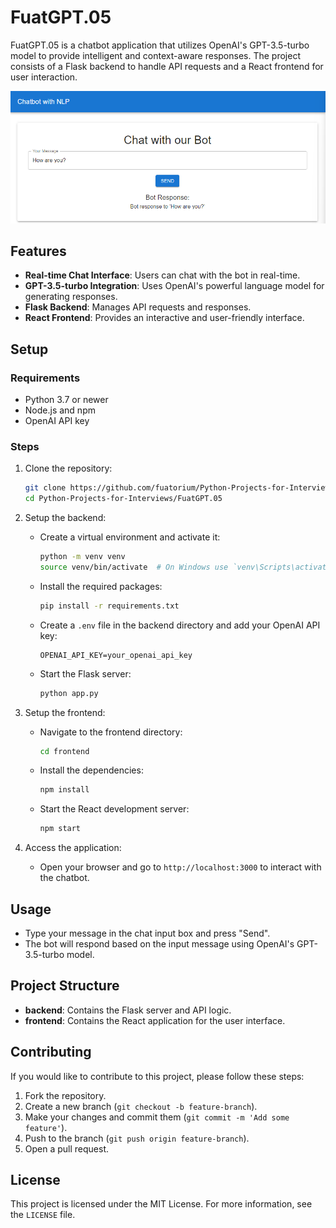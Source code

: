 # FuatGPT.05

FuatGPT.05 is a chatbot application that utilizes OpenAI's GPT-3.5-turbo model to provide intelligent and context-aware responses. The project consists of a Flask backend to handle API requests and a React frontend for user interaction.

![FuatGPT.05](https://github.com/Fuatorium/Python-Projects-for-Interviews/blob/main/FuatGPT.05/gpt.png)

## Features

- **Real-time Chat Interface**: Users can chat with the bot in real-time.
- **GPT-3.5-turbo Integration**: Uses OpenAI's powerful language model for generating responses.
- **Flask Backend**: Manages API requests and responses.
- **React Frontend**: Provides an interactive and user-friendly interface.

## Setup

### Requirements

- Python 3.7 or newer
- Node.js and npm
- OpenAI API key

### Steps

1. Clone the repository:
    ```sh
    git clone https://github.com/fuatorium/Python-Projects-for-Interviews.git
    cd Python-Projects-for-Interviews/FuatGPT.05
    ```

2. Setup the backend:
    - Create a virtual environment and activate it:
        ```sh
        python -m venv venv
        source venv/bin/activate  # On Windows use `venv\Scripts\activate`
        ```
    - Install the required packages:
        ```sh
        pip install -r requirements.txt
        ```
    - Create a `.env` file in the backend directory and add your OpenAI API key:
        ```
        OPENAI_API_KEY=your_openai_api_key
        ```
    - Start the Flask server:
        ```sh
        python app.py
        ```

3. Setup the frontend:
    - Navigate to the frontend directory:
        ```sh
        cd frontend
        ```
    - Install the dependencies:
        ```sh
        npm install
        ```
    - Start the React development server:
        ```sh
        npm start
        ```

4. Access the application:
    - Open your browser and go to `http://localhost:3000` to interact with the chatbot.

## Usage

- Type your message in the chat input box and press "Send".
- The bot will respond based on the input message using OpenAI's GPT-3.5-turbo model.

## Project Structure

- **backend**: Contains the Flask server and API logic.
- **frontend**: Contains the React application for the user interface.

## Contributing

If you would like to contribute to this project, please follow these steps:

1. Fork the repository.
2. Create a new branch (`git checkout -b feature-branch`).
3. Make your changes and commit them (`git commit -m 'Add some feature'`).
4. Push to the branch (`git push origin feature-branch`).
5. Open a pull request.

## License

This project is licensed under the MIT License. For more information, see the `LICENSE` file.
